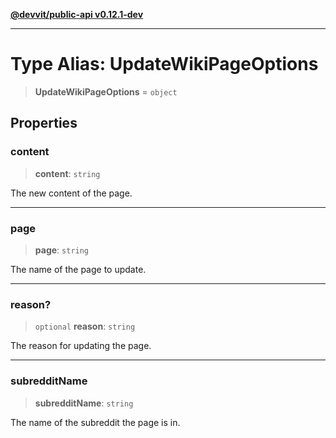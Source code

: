 [**@devvit/public-api v0.12.1-dev**](../../README.md)

---

# Type Alias: UpdateWikiPageOptions

> **UpdateWikiPageOptions** = `object`

## Properties

<a id="content"></a>

### content

> **content**: `string`

The new content of the page.

---

<a id="page"></a>

### page

> **page**: `string`

The name of the page to update.

---

<a id="reason"></a>

### reason?

> `optional` **reason**: `string`

The reason for updating the page.

---

<a id="subredditname"></a>

### subredditName

> **subredditName**: `string`

The name of the subreddit the page is in.
